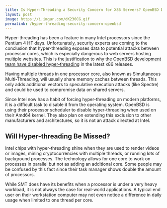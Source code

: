 ```yaml
---
title: Is Hyper-Threading a Security Concern for X86 Servers? OpenBSD Devs Believe So.
layout: post
image: https://i.imgur.com/dK230CG.gif
permalink: /hyper-threading-security-concern-openbsd
---
```


Hyper-threading has been a feature in many Intel processors since the Pentium 4 HT days. Unfortunately, security experts are coming to the conclusion that hyper-threading exposes data to potential attacks between processor cores, which is especially dangerous to web servers hosting multiple websites. This is the justification to why the [OpenBSD development team have disabled hyper-threading](https://www.mail-archive.com/source-changes@openbsd.org/msg99141.html) in the latest x86 releases.


Having multiple threads in one processor core, also known as Simultaneous Multi-Threading, will usually share memory caches between threads. This only adds additional vectors to speculative execution attacks (like Spectre) and could be used to compromise data on shared servers.

Since Intel now has a habit of forcing hyper-threading on modern platforms, it is a difficult task to disable it from the operating system. OpenBSD is using their processor scheduler to disable hyper-threading when used on their Amd64 kernel. They also plan on extending this exclusion to other manufacturers and architectures, so it is not an attack directed at Intel.

## Will Hyper-threading Be Missed?

Intel chips with hyper-threading shine when they are used to render videos or images, mining cryptocurrencies with multiple threads, or running lots of background processes. The technology allows for one core to work on processes in parallel but not as adding an additional core. Some people may be confused by this fact since their task manager shows double the amount of processors.

While SMT does have its benefits when a processor is under a very heavy workload, it is not always the case for real-world applications. A typical end user on their workstation computer may not even notice a difference in daily usage when limited to one thread per core.
